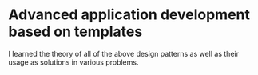 # Advanced application development based on templates
I learned the theory of all of the above design patterns as well as their usage as solutions in various problems.
